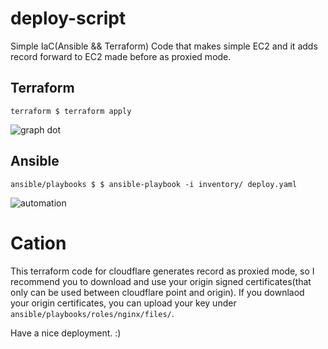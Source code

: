 # deploy-script
 Simple IaC(Ansible && Terraform) Code that makes simple EC2 and it adds record forward to EC2 made before as proxied mode.
 

## Terraform
```
terraform $ terraform apply
```
![graph dot](https://github.com/info-dsm/deploy-script/assets/59428479/a0f11fba-dd5b-4176-a367-579909d1a598)

## Ansible
```
ansible/playbooks $ $ ansible-playbook -i inventory/ deploy.yaml
```
![automation](https://github.com/info-dsm/deploy-script/assets/59428479/a6f98bf6-b6f7-4f97-b000-303fe6224f6d)





# Cation
This terraform code for cloudflare generates record as proxied mode, so I recommend you to download and use your origin signed certificates(that only can be used between cloudflare point and origin).
If you downlaod your origin certificates, you can upload your key under ```ansible/playbooks/roles/nginx/files/```.

Have a nice deployment. :)

